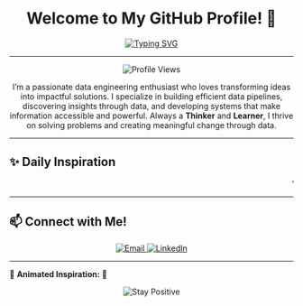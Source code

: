 <h1 align="center">Welcome to My GitHub Profile! 👋</h1>

<div align="center">

[![Typing SVG](https://readme-typing-svg.herokuapp.com?font=Fira+Code&weight=500&color=%234DB6AC&size=28&center=true&vCenter=true&width=600&lines=Hello%2C+I'm+Deeraj+Thakkilapati!;Data+Engineer+%7C+Thinker;Data+Engineer+%7C+Learner;Passionate+About+Data+and+Innovation)](https://github.com/Deeraj7)

---

</div>

<p align="center">
   <img src="https://komarev.com/ghpvc/?username=Deeraj7&color=blue" alt="Profile Views">
</p>

<p align="center">I’m a passionate data engineering enthusiast who loves transforming ideas into impactful solutions. I specialize in building efficient data pipelines, discovering insights through data, and developing systems that make information accessible and powerful. Always a <strong>Thinker</strong> and <strong>Learner</strong>, I thrive on solving problems and creating meaningful change through data.</p>

---

## ✨ Daily Inspiration
<marquee behavior="scroll" direction="left" scrollamount="5">
   "Happiness is not the absence of problems, it's the ability to deal with them." - **Mark Twain**
</marquee>

---

## 📫 Connect with Me!
<p align="center">
   <a href="mailto:thakkilapatideeraj@gmail.com">
      <img src="https://img.shields.io/badge/Email-thakkilapatideeraj@gmail.com-red?style=for-the-badge&logo=gmail&logoColor=white" alt="Email">
   </a>
   <a href="https://www.linkedin.com/in/deerajthakkilapati/">
      <img src="https://img.shields.io/badge/LinkedIn-Connect-blue?style=for-the-badge&logo=linkedin&logoColor=white" alt="LinkedIn">
   </a>
</p>

---

🌱 **Animated Inspiration:** 🌱
<p align="center">
   <img src="https://img.shields.io/badge/-Stay%20Positive-brightgreen?style=for-the-badge&labelColor=black" alt="Stay Positive">
</p>
